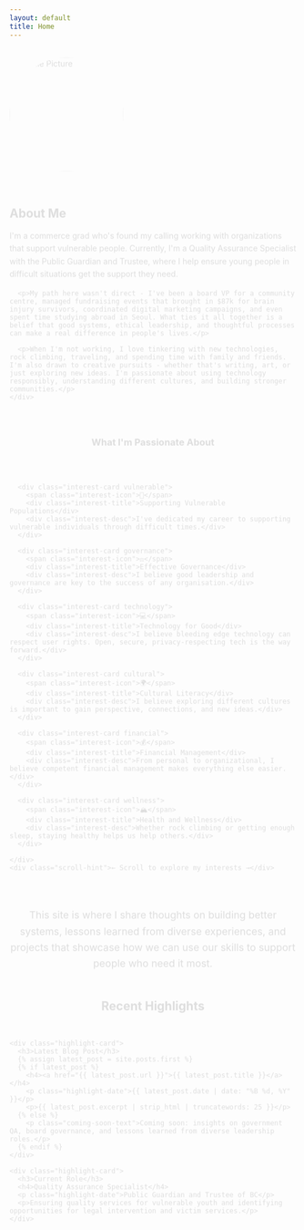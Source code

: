 ```yaml
---
layout: default
title: Home
---
```


<section class="hero-section">
  <div class="hero-content">
    <img src="{{ site.baseurl }}/assets/images/PXL_20241224_214716982.NIGHT.jpg" 
         alt="Profile Picture" 
         class="profile-image">
    <div class="hero-text">
      <h2>About Me</h2>
      <p>I'm a commerce grad who's found my calling working with organizations that support vulnerable people. Currently, I'm a Quality Assurance Specialist with the Public Guardian and Trustee, where I help ensure young people in difficult situations get the support they need.</p>
      
      <p>My path here wasn't direct - I've been a board VP for a community centre, managed fundraising events that brought in $87k for brain injury survivors, coordinated digital marketing campaigns, and even spent time studying abroad in Seoul. What ties it all together is a belief that good systems, ethical leadership, and thoughtful processes can make a real difference in people's lives.</p>
      
      <p>When I'm not working, I love tinkering with new technologies, rock climbing, traveling, and spending time with family and friends. I'm also drawn to creative pursuits - whether that's writing, art, or just exploring new ideas. I'm passionate about using technology responsibly, understanding different cultures, and building stronger communities.</p>
    </div>
  </div>
</section>

<section class="interests-section">
  <h3>What I'm Passionate About</h3>
  <div class="interests-container">
    <div class="interests-scroll">
      
      <div class="interest-card vulnerable">
        <span class="interest-icon">🤝</span>
        <div class="interest-title">Supporting Vulnerable Populations</div>
        <div class="interest-desc">I've dedicated my career to supporting vulnerable individuals through difficult times.</div>
      </div>

      <div class="interest-card governance">
        <span class="interest-icon">⚖️</span>
        <div class="interest-title">Effective Governance</div>
        <div class="interest-desc">I believe good leadership and governance are key to the success of any organisation.</div>
      </div>

      <div class="interest-card technology">
        <span class="interest-icon">💻</span>
        <div class="interest-title">Technology for Good</div>
        <div class="interest-desc">I believe bleeding edge technology can respect user rights. Open, secure, privacy-respecting tech is the way forward.</div>
      </div>

      <div class="interest-card cultural">
        <span class="interest-icon">🌍</span>
        <div class="interest-title">Cultural Literacy</div>
        <div class="interest-desc">I believe exploring different cultures is important to gain perspective, connections, and new ideas.</div>
      </div>

      <div class="interest-card financial">
        <span class="interest-icon">💰</span>
        <div class="interest-title">Financial Management</div>
        <div class="interest-desc">From personal to organizational, I believe competent financial management makes everything else easier.</div>
      </div>

      <div class="interest-card wellness">
        <span class="interest-icon">🏔️</span>
        <div class="interest-title">Health and Wellness</div>
        <div class="interest-desc">Whether rock climbing or getting enough sleep, staying healthy helps us help others.</div>
      </div>

    </div>
    <div class="scroll-hint">← Scroll to explore my interests →</div>
  </div>

  <p class="site-description">This site is where I share thoughts on building better systems, lessons learned from diverse experiences, and projects that showcase how we can use our skills to support people who need it most.</p>
</section>

<section class="highlights-section">
  <h2>Recent Highlights</h2>
  <div class="highlights-grid">

    <div class="highlight-card">
      <h3>Latest Blog Post</h3>
      {% assign latest_post = site.posts.first %}
      {% if latest_post %}
        <h4><a href="{{ latest_post.url }}">{{ latest_post.title }}</a></h4>
        <p class="highlight-date">{{ latest_post.date | date: "%B %d, %Y" }}</p>
        <p>{{ latest_post.excerpt | strip_html | truncatewords: 25 }}</p>
      {% else %}
        <p class="coming-soon-text">Coming soon: insights on government QA, board governance, and lessons learned from diverse leadership roles.</p>
      {% endif %}
    </div>

    <div class="highlight-card">
      <h3>Current Role</h3>
      <h4>Quality Assurance Specialist</h4>
      <p class="highlight-date">Public Guardian and Trustee of BC</p>
      <p>Ensuring quality services for vulnerable youth and identifying opportunities for legal intervention and victim services.</p>
    </div>

  </div>
</section>

<style>
/* Home Page Styles */
.hero-section {
  margin-bottom: 3rem;
}

.hero-content {
  display: flex;
  align-items: center;
  gap: 2rem;
  flex-wrap: wrap;
}

.profile-image {
  width: 200px;
  height: 200px;
  border-radius: 50%;
  object-fit: cover;
  border: 4px solid var(--border);
  transition: transform 0.3s ease, box-shadow 0.3s ease;
  flex-shrink: 0;
}

.profile-image:hover {
  transform: scale(1.05);
  box-shadow: 0 8px 25px var(--shadow-hover);
}

.hero-text {
  flex: 1;
  min-width: 300px;
}

.hero-text h2 {
  color: var(--text-primary);
  margin-bottom: 1rem;
}

.hero-text p {
  color: var(--text-primary);
  line-height: 1.6;
  margin-bottom: 1rem;
}

/* Interests Section */
.interests-section {
  margin: 3rem 0;
}

.interests-section h3 {
  color: var(--text-primary);
  margin-bottom: 1.5rem;
  text-align: center;
}

.interests-container {
  margin: 2rem 0;
}

.interests-scroll {
  display: flex;
  overflow-x: auto;
  gap: 1rem;
  padding: 1rem 0;
  scroll-behavior: smooth;
  -webkit-overflow-scrolling: touch;
}

.interests-scroll::-webkit-scrollbar {
  height: 6px;
}

.interests-scroll::-webkit-scrollbar-track {
  background: var(--bg-secondary);
  border-radius: 3px;
}

.interests-scroll::-webkit-scrollbar-thumb {
  background: var(--accent);
  border-radius: 3px;
}

.interests-scroll::-webkit-scrollbar-thumb:hover {
  background: var(--accent-hover);
}

.interest-card {
  width: 200px;
  height: 200px;
  color: white;
  padding: 1.25rem;
  border-radius: 12px;
  text-align: center;
  transition: transform 0.3s ease, box-shadow 0.3s ease;
  cursor: pointer;
  flex-shrink: 0;
  display: flex;
  flex-direction: column;
  justify-content: center;
  word-wrap: break-word;
  overflow-wrap: break-word;
}

.interest-card:hover {
  transform: translateY(-5px);
  box-shadow: 0 10px 25px rgba(0,0,0,0.2);
}

.interest-card.vulnerable {
  background: linear-gradient(135deg, #667eea 0%, #764ba2 100%);
}

.interest-card.governance {
  background: linear-gradient(135deg, #f093fb 0%, #f5576c 100%);
}

.interest-card.technology {
  background: linear-gradient(135deg, #4facfe 0%, #00f2fe 100%);
}

.interest-card.cultural {
  background: linear-gradient(135deg, #43e97b 0%, #38f9d7 100%);
}

.interest-card.financial {
  background: linear-gradient(135deg, #fa709a 0%, #fee140 100%);
}

.interest-card.wellness {
  background: linear-gradient(135deg, #a8edea 0%, #fed6e3 100%);
  color: #333;
}

.interest-icon {
  font-size: 1.8rem;
  margin-bottom: 0.5rem;
  display: block;
}

.interest-title {
  font-weight: bold;
  margin-bottom: 0.5rem;
  font-size: 0.85rem;
  line-height: 1.2;
}

.interest-desc {
  font-size: 0.75rem;
  opacity: 0.95;
  line-height: 1.3;
  overflow: hidden;
  text-overflow: ellipsis;
}

.scroll-hint {
  text-align: center;
  color: var(--text-secondary);
  font-size: 0.9rem;
  margin-top: 0.5rem;
}

.site-description {
  text-align: center;
  color: var(--text-secondary);
  font-size: 1.1rem;
  max-width: 700px;
  margin: 2rem auto 0;
  line-height: 1.6;
}

/* Highlights Section */
.highlights-section {
  margin: 3rem 0;
}

.highlights-section h2 {
  color: var(--text-primary);
  margin-bottom: 2rem;
  text-align: center;
}

.highlights-grid {
  display: grid;
  grid-template-columns: repeat(auto-fit, minmax(300px, 1fr));
  gap: 2rem;
}

.highlight-card {
  background: var(--bg-secondary);
  border: 1px solid var(--border);
  border-radius: 0.75rem;
  padding: 2rem;
  transition: transform 0.3s ease, box-shadow 0.3s ease;
}

.highlight-card:hover {
  transform: translateY(-4px);
  box-shadow: 0 8px 25px var(--shadow-hover);
}

.highlight-card h3 {
  color: var(--accent);
  margin-bottom: 1rem;
  font-size: 1.1rem;
}

.highlight-card h4 {
  color: var(--text-primary);
  margin-bottom: 0.5rem;
}

.highlight-card h4 a {
  color: var(--text-primary);
  text-decoration: none;
  transition: color 0.2s ease;
}

.highlight-card h4 a:hover {
  color: var(--accent);
}

.highlight-date {
  color: var(--text-secondary);
  font-size: 0.9rem;
  margin-bottom: 1rem !important;
  font-style: italic;
}

.highlight-card p {
  color: var(--text-secondary);
  line-height: 1.6;
  margin-bottom: 0;
}

.coming-soon-text {
  color: var(--text-secondary) !important;
  font-style: italic;
}

/* Mobile responsive */
@media (max-width: 768px) {
  .hero-content {
    flex-direction: column;
    text-align: center;
  }
  
  .profile-image {
    width: 150px;
    height: 150px;
  }
  
  .interest-card {
    width: 180px;
    height: 180px;
    padding: 1rem;
  }
  
  .interest-title {
    font-size: 0.8rem;
  }
  
  .interest-desc {
    font-size: 0.7rem;
  }
  
  .highlights-grid {
    grid-template-columns: 1fr;
    gap: 1rem;
  }
  
  .highlight-card {
    padding: 1.5rem;
  }
}

@media (max-width: 480px) {
  .interest-card {
    width: 160px;
    height: 160px;
    padding: 0.875rem;
  }
  
  .interest-title {
    font-size: 0.75rem;
  }
  
  .interest-desc {
    font-size: 0.65rem;
  }
}

/* Smooth animations */
.hero-section,
.interests-section,
.highlights-section {
  animation: fadeInUp 0.6s ease-out;
}

@keyframes fadeInUp {
  from {
    opacity: 0;
    transform: translateY(20px);
  }
  to {
    opacity: 1;
    transform: translateY(0);
  }
}
</style>

<script>
// Add smooth scrolling behavior for the interests section
document.addEventListener('DOMContentLoaded', function() {
  const interestCards = document.querySelectorAll('.interest-card');
  
  interestCards.forEach(card => {
    card.addEventListener('click', function() {
      this.style.transform = 'scale(0.95) translateY(-5px)';
      setTimeout(() => {
        this.style.transform = '';
      }, 150);
    });
  });
});
</script>
